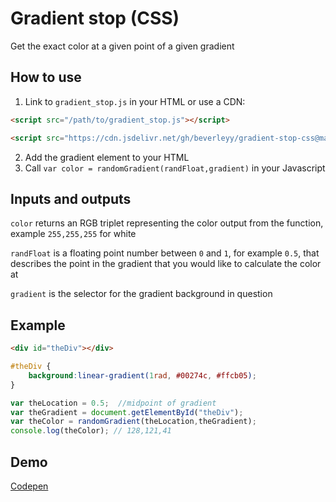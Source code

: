 # Gradient stop (CSS)
Get the exact color at a given point of a given gradient

## How to use

1. Link to `gradient_stop.js` in your HTML or use a CDN:

```html
<script src="/path/to/gradient_stop.js"></script>
```
```html
<script src="https://cdn.jsdelivr.net/gh/beverleyy/gradient-stop-css@master/js/gradient_stop.js"></script>
```

2. Add the gradient element to your HTML
3. Call `var color = randomGradient(randFloat,gradient)` in your Javascript

## Inputs and outputs

`color` returns an RGB triplet representing the color output from the function, example `255,255,255` for white

`randFloat` is a floating point number between `0` and `1`, for example `0.5`, that describes the point in the gradient that you would like to calculate the color at

`gradient` is the selector for the gradient background in question

## Example

```html
<div id="theDiv"></div>
```

```css
#theDiv {
    background:linear-gradient(1rad, #00274c, #ffcb05);
}
```

```javascript
var theLocation = 0.5;  //midpoint of gradient
var theGradient = document.getElementById("theDiv");
var theColor = randomGradient(theLocation,theGradient);
console.log(theColor); // 128,121,41
```

## Demo

[Codepen](https://codepen.io/orbitalnight/pen/YzZQMjX)